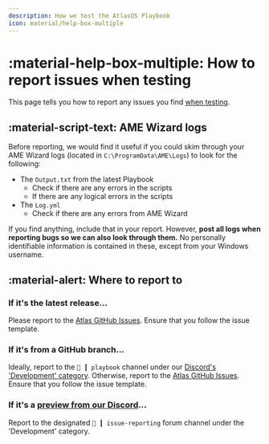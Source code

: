 ```yaml
---
description: How we test the AtlasOS Playbook
icon: material/help-box-multiple
---
```


# :material-help-box-multiple: How to report issues when testing

This page tells you how to report any issues you find [when testing](what-to-test.md).

## :material-script-text: AME Wizard logs

Before reporting, we would find it useful if you could skim through your AME Wizard logs (located in `C:\ProgramData\AME\Logs`) to look for the following:

- The `Output.txt` from the latest Playbook
    - Check if there are any errors in the scripts
    - If there are any logical errors in the scripts
- The `Log.yml`
    - Check if there are any errors from AME Wizard

If you find anything, include that in your report. However, **post all logs when reporting bugs so we can also look through them.** No personally identifiable information is contained in these, except from your Windows username.

## :material-alert: Where to report to

### If it's the latest release...

Please report to the [Atlas GitHub Issues](https://github.com/Atlas-OS/Atlas/issues). Ensure that you follow the issue template.

### If it's from a GitHub branch...

Ideally, report to the `📘 ┃ playbook` channel under our [Discord's 'Development' category](../../faq-and-troubleshooting/common-questions/testing-nightly-builds.md). Otherwise, report to the [Atlas GitHub Issues](https://github.com/Atlas-OS/Atlas/issues). Ensure that you follow the issue template.

### If it's a [preview from our Discord](../../faq-and-troubleshooting/common-questions/testing-nightly-builds.md)...

Report to the designated `🧪 ┃ issue-reporting` forum channel under the 'Development' category.
